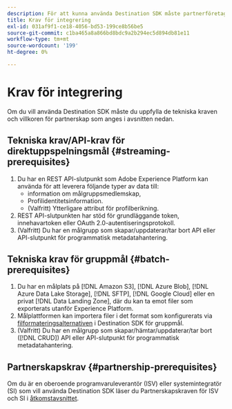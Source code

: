 ```yaml
---
description: För att kunna använda Destination SDK måste partnerföretaget uppfylla de krav som anges i det här dokumentet.
title: Krav för integrering
exl-id: 031af9f1-ce18-4056-bd53-199ce8b56be5
source-git-commit: c1ba465a8a866bd8bdc9a2b294ec5d894db81e11
workflow-type: tm+mt
source-wordcount: '199'
ht-degree: 0%

---
```


# Krav för integrering

Om du vill använda Destination SDK måste du uppfylla de tekniska kraven och villkoren för partnerskap som anges i avsnitten nedan.

## Tekniska krav/API-krav för direktuppspelningsmål {#streaming-prerequisites}

1. Du har en REST API-slutpunkt som Adobe Experience Platform kan använda för att leverera följande typer av data till:
   * information om målgruppsmedlemskap,
   * Profilidentitetsinformation.
   * (Valfritt) Ytterligare attribut för profilberikning.
2. REST API-slutpunkten har stöd för grundläggande token, innehavartoken eller OAuth 2.0-autentiseringsprotokoll.
3. (Valfritt) Du har en målgrupp som skapar/uppdaterar/tar bort API eller API-slutpunkt för programmatisk metadatahantering.

## Tekniska krav för gruppmål {#batch-prerequisites}

1. Du har en målplats på [!DNL Amazon S3], [!DNL Azure Blob], [!DNL Azure Data Lake Storage], [!DNL SFTP], [!DNL Google Cloud] eller en privat [!DNL Data Landing Zone], där du kan ta emot filer som exporterats utanför Experience Platform.
2. Målplattformen kan importera filer i det format som konfigurerats via [filformateringsalternativen](functionality/destination-server/file-formatting.md) i Destination SDK för gruppmål.
3. (Valfritt) Du har en målgrupp som skapar/hämtar/uppdaterar/tar bort ([!DNL CRUD]) API eller API-slutpunkt för programmatisk metadatahantering.

## Partnerskapskrav {#partnership-prerequisites}

Om du är en oberoende programvaruleverantör (ISV) eller systemintegratör (SI) som vill använda Destination SDK läser du Partnerskapskraven för ISV och SI i [åtkomstavsnittet](overview.md#get-access).
